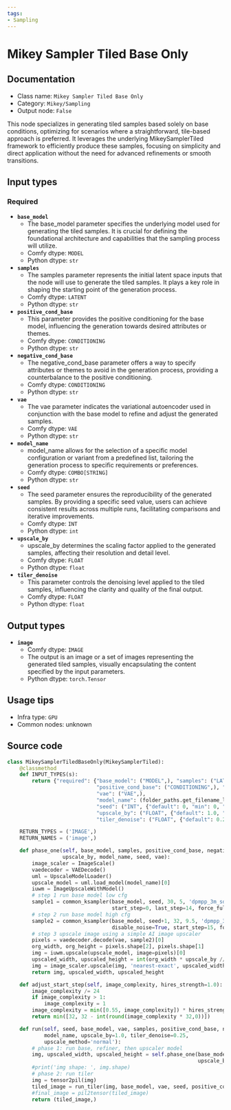 ```yaml
---
tags:
- Sampling
---
```


# Mikey Sampler Tiled Base Only
## Documentation
- Class name: `Mikey Sampler Tiled Base Only`
- Category: `Mikey/Sampling`
- Output node: `False`

This node specializes in generating tiled samples based solely on base conditions, optimizing for scenarios where a straightforward, tile-based approach is preferred. It leverages the underlying MikeySamplerTiled framework to efficiently produce these samples, focusing on simplicity and direct application without the need for advanced refinements or smooth transitions.
## Input types
### Required
- **`base_model`**
    - The base_model parameter specifies the underlying model used for generating the tiled samples. It is crucial for defining the foundational architecture and capabilities that the sampling process will utilize.
    - Comfy dtype: `MODEL`
    - Python dtype: `str`
- **`samples`**
    - The samples parameter represents the initial latent space inputs that the node will use to generate the tiled samples. It plays a key role in shaping the starting point of the generation process.
    - Comfy dtype: `LATENT`
    - Python dtype: `str`
- **`positive_cond_base`**
    - This parameter provides the positive conditioning for the base model, influencing the generation towards desired attributes or themes.
    - Comfy dtype: `CONDITIONING`
    - Python dtype: `str`
- **`negative_cond_base`**
    - The negative_cond_base parameter offers a way to specify attributes or themes to avoid in the generation process, providing a counterbalance to the positive conditioning.
    - Comfy dtype: `CONDITIONING`
    - Python dtype: `str`
- **`vae`**
    - The vae parameter indicates the variational autoencoder used in conjunction with the base model to refine and adjust the generated samples.
    - Comfy dtype: `VAE`
    - Python dtype: `str`
- **`model_name`**
    - model_name allows for the selection of a specific model configuration or variant from a predefined list, tailoring the generation process to specific requirements or preferences.
    - Comfy dtype: `COMBO[STRING]`
    - Python dtype: `str`
- **`seed`**
    - The seed parameter ensures the reproducibility of the generated samples. By providing a specific seed value, users can achieve consistent results across multiple runs, facilitating comparisons and iterative improvements.
    - Comfy dtype: `INT`
    - Python dtype: `int`
- **`upscale_by`**
    - upscale_by determines the scaling factor applied to the generated samples, affecting their resolution and detail level.
    - Comfy dtype: `FLOAT`
    - Python dtype: `float`
- **`tiler_denoise`**
    - This parameter controls the denoising level applied to the tiled samples, influencing the clarity and quality of the final output.
    - Comfy dtype: `FLOAT`
    - Python dtype: `float`
## Output types
- **`image`**
    - Comfy dtype: `IMAGE`
    - The output is an image or a set of images representing the generated tiled samples, visually encapsulating the content specified by the input parameters.
    - Python dtype: `torch.Tensor`
## Usage tips
- Infra type: `GPU`
- Common nodes: unknown


## Source code
```python
class MikeySamplerTiledBaseOnly(MikeySamplerTiled):
    @classmethod
    def INPUT_TYPES(s):
        return {"required": {"base_model": ("MODEL",), "samples": ("LATENT",),
                             "positive_cond_base": ("CONDITIONING",), "negative_cond_base": ("CONDITIONING",),
                             "vae": ("VAE",),
                             "model_name": (folder_paths.get_filename_list("upscale_models"), ),
                             "seed": ("INT", {"default": 0, "min": 0, "max": 0xffffffffffffffff}),
                             "upscale_by": ("FLOAT", {"default": 1.0, "min": 0.1, "max": 10.0, "step": 0.1}),
                             "tiler_denoise": ("FLOAT", {"default": 0.25, "min": 0.0, "max": 1.0, "step": 0.05}),}}

    RETURN_TYPES = ('IMAGE',)
    RETURN_NAMES = ('image',)

    def phase_one(self, base_model, samples, positive_cond_base, negative_cond_base,
                  upscale_by, model_name, seed, vae):
        image_scaler = ImageScale()
        vaedecoder = VAEDecode()
        uml = UpscaleModelLoader()
        upscale_model = uml.load_model(model_name)[0]
        iuwm = ImageUpscaleWithModel()
        # step 1 run base model low cfg
        sample1 = common_ksampler(base_model, seed, 30, 5, 'dpmpp_3m_sde_gpu', 'exponential', positive_cond_base, negative_cond_base, samples,
                                  start_step=0, last_step=14, force_full_denoise=False)[0]
        # step 2 run base model high cfg
        sample2 = common_ksampler(base_model, seed+1, 32, 9.5, 'dpmpp_3m_sde_gpu', 'exponential', positive_cond_base, negative_cond_base, sample1,
                                  disable_noise=True, start_step=15, force_full_denoise=True)[0]
        # step 3 upscale image using a simple AI image upscaler
        pixels = vaedecoder.decode(vae, sample2)[0]
        org_width, org_height = pixels.shape[2], pixels.shape[1]
        img = iuwm.upscale(upscale_model, image=pixels)[0]
        upscaled_width, upscaled_height = int(org_width * upscale_by // 8 * 8), int(org_height * upscale_by // 8 * 8)
        img = image_scaler.upscale(img, 'nearest-exact', upscaled_width, upscaled_height, 'center')[0]
        return img, upscaled_width, upscaled_height

    def adjust_start_step(self, image_complexity, hires_strength=1.0):
        image_complexity /= 24
        if image_complexity > 1:
            image_complexity = 1
        image_complexity = min([0.55, image_complexity]) * hires_strength
        return min([32, 32 - int(round(image_complexity * 32,0))])

    def run(self, seed, base_model, vae, samples, positive_cond_base, negative_cond_base,
            model_name, upscale_by=1.0, tiler_denoise=0.25,
            upscale_method='normal'):
        # phase 1: run base, refiner, then upscaler model
        img, upscaled_width, upscaled_height = self.phase_one(base_model, samples, positive_cond_base, negative_cond_base,
                                                              upscale_by, model_name, seed, vae)
        #print('img shape: ', img.shape)
        # phase 2: run tiler
        img = tensor2pil(img)
        tiled_image = run_tiler(img, base_model, vae, seed, positive_cond_base, negative_cond_base, tiler_denoise)
        #final_image = pil2tensor(tiled_image)
        return (tiled_image,)

```
